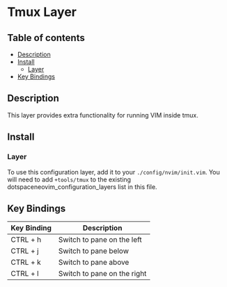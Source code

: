# Tmux Layer

## Table of contents

* [Description](#description)
* [Install](#install)
  * [Layer](#layer)
* [Key Bindings](#key-bindings)

## Description

This layer provides extra functionality for running VIM inside tmux.

## Install

### Layer

To use this configuration layer, add it to your `./config/nvim/init.vim`. You will need to add `+tools/tmux` to the existing dotspaceneovim_configuration_layers list in this file.

## Key Bindings

| Key Binding | Description                    |
|-------------|--------------------------------|
| CTRL + h    | Switch to pane on the left     |
| CTRL + j    | Switch to pane below           |
| CTRL + k    | Switch to pane above           |
| CTRL + l    | Switch to pane on the right    |
